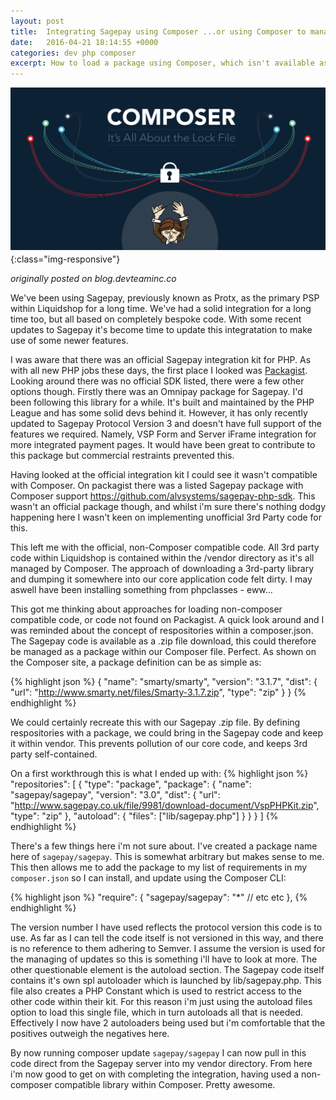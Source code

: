 ```yaml
---
layout: post
title:  Integrating Sagepay using Composer ...or using Composer to manage a non-Composer compatible library
date:   2016-04-21 18:14:55 +0000
categories: dev php composer
excerpt: How to load a package using Composer, which isn't available as a package.
---
```


![vagrant](/assets/images/composer-lock.png){:class="img-responsive"}

_originally posted on blog.devteaminc.co_

We've been using Sagepay, previously known as Protx, as the primary PSP within Liquidshop for a long time. We've had a solid integration for a long time too, but all based on completely bespoke code. With some recent updates to Sagepay it's become time to update this integratation to make use of some newer features.

I was aware that there was an official Sagepay integration kit for PHP. As with all new PHP jobs these days, the first place I looked was [Packagist][packagist-link]. Looking around there was no official SDK listed, there were a few other options though. Firstly there was an Omnipay package for Sagepay. I'd been following this library for a while. It's built and maintained by the PHP League and has some solid devs behind it. However, it has only recently updated to Sagepay Protocol Version 3 and doesn't have full support of the features we required. Namely, VSP Form and Server iFrame integration for more integrated payment pages. It would have been great to contribute to this package but commercial restraints prevented this.

Having looked at the official integration kit I could see it wasn't compatible with Composer. On packagist there was a listed Sagepay package with Composer support https://github.com/alvsystems/sagepay-php-sdk. This wasn't an official package though, and whilst i'm sure there's nothing dodgy happening here I wasn't keen on implementing unofficial 3rd Party code for this.

This left me with the official, non-Composer compatible code. All 3rd party code within Liquidshop is contained within the /vendor directory as it's all managed by Composer. The approach of downloading a 3rd-party library and dumping it somewhere into our core application code felt dirty. I may aswell have been installing something from phpclasses - eww...

This got me thinking about approaches for loading non-composer compatible code, or code not found on Packagist. A quick look around and I was reminded about the concept of respositories within a composer.json. The Sagepay code is available as a .zip file download, this could therefore be managed as a package within our Composer file. Perfect. As shown on the Composer site, a package definition can be as simple as:

{% highlight json %}
{
    "name": "smarty/smarty",
    "version": "3.1.7",
    "dist": {
        "url": "http://www.smarty.net/files/Smarty-3.1.7.zip",
        "type": "zip"
    }
}
{% endhighlight %}

We could certainly recreate this with our Sagepay .zip file. By defining respositories with a package, we could bring in the Sagepay code and keep it within vendor. This prevents pollution of our core code, and keeps 3rd party self-contained.

On a first workthrough this is what I ended up with:
{% highlight json %}
"repositories": [
  {
    "type": "package",
    "package": {
      "name": "sagepay/sagepay",
      "version": "3.0",
      "dist": {
        "url": "http://www.sagepay.co.uk/file/9981/download-document/VspPHPKit.zip",
        "type": "zip"
      },
      "autoload": {
        "files": ["lib/sagepay.php"]
      }
    }
  }
]
{% endhighlight %}

There's a few things here i'm not sure about. I've created a package name here of `sagepay/sagepay`. This is somewhat arbitrary but makes sense to me. This then allows me to add the package to my list of requirements in my `composer.json` so I can install, and update using the Composer CLI:

{% highlight json %}
"require": {
    "sagepay/sagepay": "*"
    // etc etc
},
{% endhighlight %}

The version number I have used reflects the protocol version this code is to use. As far as I can tell the code itself is not versioned in this way, and there is no reference to them adhering to Semver. I assume the version is used for the managing of updates so this is something i'll have to look at more. The other questionable element is the autoload section. The Sagepay code itself contains it's own spl autoloader which is launched by lib/sagepay.php. This file also creates a PHP Constant which is used to restrict access to the other code within their kit. For this reason i'm just using the autoload files option to load this single file, which in turn autoloads all that is needed. Effectively I now have 2 autoloaders being used but i'm comfortable that the positives outweigh the negatives here.

By now running composer update `sagepay/sagepay` I can now pull in this code direct from the Sagepay server into my vendor directory. From here i'm now good to get on with completing the integration, having used a non-composer compatible library within Composer. Pretty awesome.

[packagist-link]: https://packagist.org/

